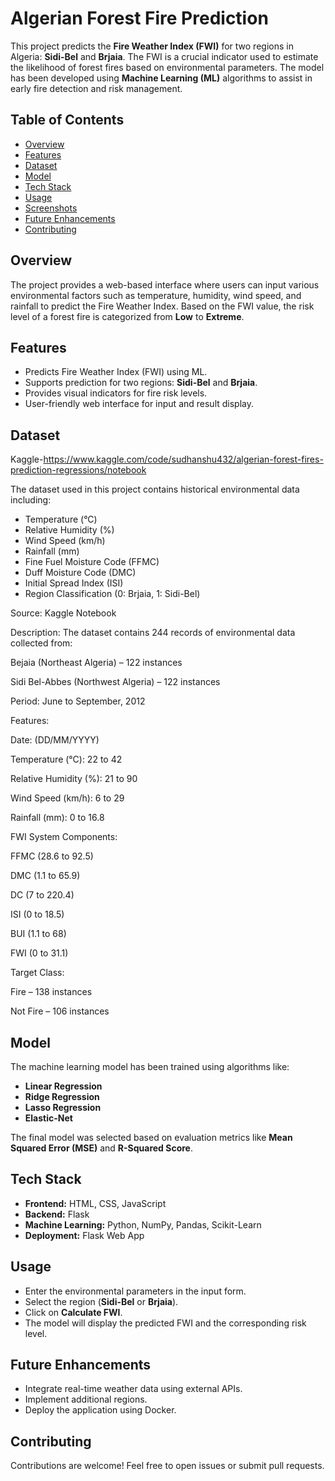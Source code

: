 # Algerian Forest Fire Prediction

This project predicts the **Fire Weather Index (FWI)** for two regions in Algeria: **Sidi-Bel** and **Brjaia**. The FWI is a crucial indicator used to estimate the likelihood of forest fires based on environmental parameters. The model has been developed using **Machine Learning (ML)** algorithms to assist in early fire detection and risk management.

## Table of Contents
- [Overview](#overview)
- [Features](#features)
- [Dataset](#dataset)
- [Model](#model)
- [Tech Stack](#tech-stack)
- [Usage](#usage)
- [Screenshots](#screenshots)
- [Future Enhancements](#future-enhancements)
- [Contributing](#contributing)


## Overview
The project provides a web-based interface where users can input various environmental factors such as temperature, humidity, wind speed, and rainfall to predict the Fire Weather Index. Based on the FWI value, the risk level of a forest fire is categorized from **Low** to **Extreme**.

## Features
- Predicts Fire Weather Index (FWI) using ML.
- Supports prediction for two regions: **Sidi-Bel** and **Brjaia**.
- Provides visual indicators for fire risk levels.
- User-friendly web interface for input and result display.

## Dataset
Kaggle-https://www.kaggle.com/code/sudhanshu432/algerian-forest-fires-prediction-regressions/notebook

The dataset used in this project contains historical environmental data including:
- Temperature (°C)
- Relative Humidity (%)
- Wind Speed (km/h)
- Rainfall (mm)
- Fine Fuel Moisture Code (FFMC)
- Duff Moisture Code (DMC)
- Initial Spread Index (ISI)
- Region Classification (0: Brjaia, 1: Sidi-Bel)

Source: Kaggle Notebook

Description:
The dataset contains 244 records of environmental data collected from:

Bejaia (Northeast Algeria) – 122 instances

Sidi Bel-Abbes (Northwest Algeria) – 122 instances

Period: June to September, 2012

Features:

Date: (DD/MM/YYYY)

Temperature (°C): 22 to 42

Relative Humidity (%): 21 to 90

Wind Speed (km/h): 6 to 29

Rainfall (mm): 0 to 16.8

FWI System Components:

FFMC (28.6 to 92.5)

DMC (1.1 to 65.9)

DC (7 to 220.4)

ISI (0 to 18.5)

BUI (1.1 to 68)

FWI (0 to 31.1)

Target Class:

Fire – 138 instances

Not Fire – 106 instances

## Model
The machine learning model has been trained using algorithms like:
- **Linear Regression**
- **Ridge Regression**
- **Lasso Regression**
- **Elastic-Net**

The final model was selected based on evaluation metrics like **Mean Squared Error (MSE)** and **R-Squared Score**.

## Tech Stack
- **Frontend:** HTML, CSS, JavaScript
- **Backend:** Flask
- **Machine Learning:** Python, NumPy, Pandas, Scikit-Learn
- **Deployment:** Flask Web App

## Usage
- Enter the environmental parameters in the input form.
- Select the region (**Sidi-Bel** or **Brjaia**).
- Click on **Calculate FWI**.
- The model will display the predicted FWI and the corresponding risk level.


## Future Enhancements
- Integrate real-time weather data using external APIs.
- Implement additional regions.
- Deploy the application using Docker.

## Contributing
Contributions are welcome! Feel free to open issues or submit pull requests.



